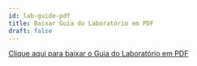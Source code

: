 ```yaml
---
id: lab-guide-pdf
title: Baixar Guia do Laboratório em PDF
draft: false
---
```


[Clique aqui para baixar o Guia do Laboratório em PDF](https://github.com/sncrwf/workshops/releases/download/latest/telework-vancouver-201.pdf)
